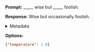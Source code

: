 **Prompt:**
_____ wise but _____ foolish.

**Response:**
Wise but occasionally foolish.

<details><summary>Metadata</summary>

- Duration: 568 ms
- Datetime: 2023-09-02T22:13:32.048191
- Model: gpt-3.5-turbo-0613

</details>

**Options:**
```json
{"temperature": 1.0}
```

